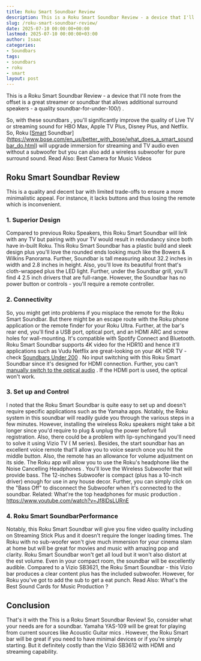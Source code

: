 ```yaml
---
title: Roku Smart Soundbar Review
description: This is a Roku Smart Soundbar Review - a device that I'll note from the offset is a great streamer or soundbar that allows additional surround speakers - a...
slug: /roku-smart-soundbar-review/
date: 2025-07-10 00:00:00+00:00
lastmod: 2025-07-10 00:00:00+03:00
author: Isaac
categories:
- Soundbars
tags:
- soundbars
- roku
- smart
layout: post
---
```

This is a Roku Smart Soundbar Review - a device that I'll note from the offset is a great streamer or soundbar that allows additional surround speakers -
a quality soundbar-for-under-100/)
.

So, with these
soundbars
, you'll significantly improve the quality of Live TV or streaming sound for
HBO Max,
Apple TV Plus,
Disney Plus, and Netflix.
So, Roku
[[Smart](https://pestpolicy.com/how-smart-are-bearded-dragons/) Soundbar](https://www.bose.com/en_us/better_with_bose/what_does_a_smart_soundbar_do.html)
will upgrade immersion for streaming and TV audio even without a subwoofer but you can also add a wireless subwoofer for pure surround sound.
Read Also:
Best Camera for Music Videos
## Roku Smart Soundbar Review
This is a quality and decent bar with limited trade-offs to ensure a more minimalistic appeal. For instance, it lacks buttons and thus losing the remote which is inconvenient.
### 1. Superior Design
Compared to previous
Roku Speakers, this Roku Smart Soundbar will link with any TV but pairing with your TV would result in redundancy since both have in-built Roku.
This
Roku Smart Soundbar has a plastic build and sleek design plus you'll love the rounded ends looking much like the Bowers & Wilkins Panorama.
Further,
Soundbar is tall measuring about 32.2 inches in width and 2.8 inches in height. Also, you'll love its beautiful front that's cloth-wrapped plus the LED light.
Further, under the
Soundbar grill, you'll find 4 2.5 inch drivers that are full-range. However, the Soundbar has no power button or controls - you'll require a remote controller.
### 2. Connectivity
So, you might get into problems if you misplace the remote for the
Roku Smart Soundbar. But there might be an escape route with the Roku phone application or the remote finder for your Roku Ultra.
Further, at the bar's rear end, you'll find a USB port, optical port, and an HDMI
ARC and screw holes for wall-mounting. It's compatible with Spotify Connect and Bluetooth.
Roku Smart Soundbar supports 4K video for the HDR10 and hence it'll applications such as Vudu Netflix are great-looking on your 4K HDR TV - check
[Soundbars Under 200](https://pestpolicy.com/best-soundbar-under-200/)
.
No input switching with this
Roku Smart Soundbar since it's designed for HDMI connection. Further, you can't
[manually switch to the optical audio](https://pestpolicy.com/soundbar-optical-vs-hdmi/)
. If the HDMI port is used, the optical won't work.
### 3. Set up and Control
I noted that the
Roku Smart Soundbar is quite easy to set up and doesn't require specific applications such as the Yamaha apps. Notably, the Roku system in this soundbar will readily guide you through the various steps in a few minutes.
However, installing the wireless Roku speakers might take a bit longer since you'd require to plug & unplug the power before full registration. Also, there could be a problem with lip-synchingand you'll need to solve it using Vizio TV ( M series).
Besides, the start soundbar has an excellent voice remote that'll allow you to voice search once you hit the middle button. Also, the remote has an allowance for volume adjustment on its side. The Roku app will allow you to use the Roku's headphone like the
Noise Cancelling Headphones
.
You'll love the Wireless Subwoofer that will provide bass. The 12-inches Subwoofer is compact (plus has a 10-inch driver) enough for use in any house decor. Further, you can simply click on the "Bass Off" to disconnect the Subwoofer when it's connected to the soundbar.
Related:
What're the top headphones for music production
.
https://www.youtube.com/watch?v=Jf8lDsLURnE
### 4. Roku Smart SoundbarPerformance
Notably, this
Roku Smart Soundbar will give you fine video quality including on Streaming Stick Plus and it doesn't require the longer loading times.
The Roku with no sub-woofer won't give much immersion for your cinema slam at home but will be great for movies and music with amazing pop and clarity.
Roku Smart Soundbar won't get all loud but it won't also distort at the est volume. Even in your compact room, the soundbar will be excellently audible.
Compared to a
Vizio SB3621, the Roku Smart Soundbar - this Vizio bar produces a clear content plus has the included subwoofer. However, for Roku you've got to add the sub to get a eat punch.
Read Also:
What's the Best Sound Cards for Music Production
?
## Conclusion
That's it with the This is a Roku Smart Soundbar Review! So, consider what your needs are for a soundbar. Yamaha YAS-109 will be great for playing from current sources like
Acoustic Guitar mics
.
However, the Roku Smart bar will be great if you need to have minimal devices or if you're simply starting. But it definitely costly than the Vizio SB3612 with HDMI and streaming capability.